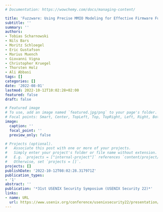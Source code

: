 ```yaml
---
# Documentation: https://wowchemy.com/docs/managing-content/

title: 'Fuzzware: Using Precise MMIO Modeling for Effective Firmware Fuzzing'
subtitle: ''
summary: ''
authors:
- Tobias Scharnowski
- Nils Bars
- Moritz Schloegel
- Eric Gustafson
- Marius Muench
- Giovanni Vigna
- Christopher Kruegel
- Thorsten Holz
- Ali Abbasi
tags: []
categories: []
date: '2022-08-01'
lastmod: 2022-10-12T10:02:28+02:00
featured: false
draft: false

# Featured image
# To use, add an image named `featured.jpg/png` to your page's folder.
# Focal points: Smart, Center, TopLeft, Top, TopRight, Left, Right, BottomLeft, Bottom, BottomRight.
image:
  caption: ''
  focal_point: ''
  preview_only: false

# Projects (optional).
#   Associate this post with one or more of your projects.
#   Simply enter your project's folder or file name without extension.
#   E.g. `projects = ["internal-project"]` references `content/project/deep-learning/index.md`.
#   Otherwise, set `projects = []`.
projects: []
publishDate: '2022-10-12T08:02:28.317971Z'
publication_types:
- '1'
abstract: ''
publication: '*31st USENIX Security Symposium (USENIX Security 22)*'
links:
- name: URL
  url: https://www.usenix.org/conference/usenixsecurity22/presentation/scharnowski
---
```

